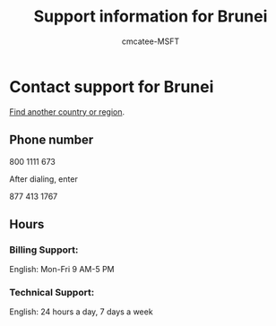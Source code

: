 ﻿---                                
title: Support information for Brunei
author: cmcatee-MSFT
f1.keywords:
- NOCSH
ms.author: cmcatee
manager: mnirkhe
audience: Admin
ms.topic: reference
ms.service: o365-administration
ms.collection: Adm_Support
localization_priority: Priority
description: Learn how to contact support for your country or region.
ROBOTS: NOINDEX, NOFOLLOW
---

# Contact support for Brunei

[Find another country or region](../contact-support-for-business-products.md).

## Phone number
800 1111 673

After dialing, enter

877 413 1767

## Hours
### Billing Support:

English: Mon-Fri 9 AM-5 PM

### Technical Support:

English: 24 hours a day, 7 days a week